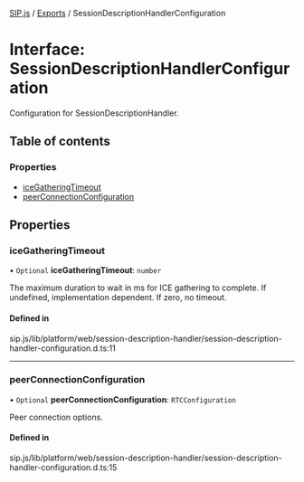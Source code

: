 [SIP.js](../README.md) / [Exports](../modules.md) / SessionDescriptionHandlerConfiguration

# Interface: SessionDescriptionHandlerConfiguration

Configuration for SessionDescriptionHandler.

## Table of contents

### Properties

- [iceGatheringTimeout](SessionDescriptionHandlerConfiguration.md#icegatheringtimeout)
- [peerConnectionConfiguration](SessionDescriptionHandlerConfiguration.md#peerconnectionconfiguration)

## Properties

### iceGatheringTimeout

• `Optional` **iceGatheringTimeout**: `number`

The maximum duration to wait in ms for ICE gathering to complete.
If undefined, implementation dependent.
If zero, no timeout.

#### Defined in

sip.js/lib/platform/web/session-description-handler/session-description-handler-configuration.d.ts:11

___

### peerConnectionConfiguration

• `Optional` **peerConnectionConfiguration**: `RTCConfiguration`

Peer connection options.

#### Defined in

sip.js/lib/platform/web/session-description-handler/session-description-handler-configuration.d.ts:15
